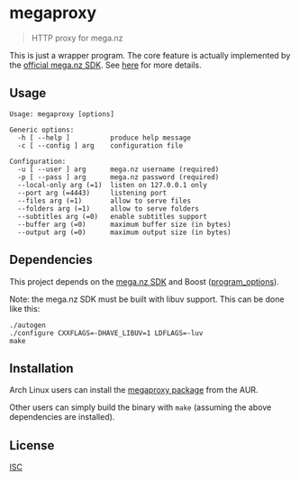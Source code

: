 # megaproxy

> HTTP proxy for mega.nz

This is just a wrapper program. The core feature is actually implemented by the [official mega.nz SDK](https://github.com/meganz/sdk).
See [here](https://github.com/meganz/sdk/blob/v3.0.0/include/megaapi.h#L8719) for more details.

## Usage

```
Usage: megaproxy [options]

Generic options:
  -h [ --help ]          produce help message
  -c [ --config ] arg    configuration file

Configuration:
  -u [ --user ] arg      mega.nz username (required)
  -p [ --pass ] arg      mega.nz password (required)
  --local-only arg (=1)  listen on 127.0.0.1 only
  --port arg (=4443)     listening port
  --files arg (=1)       allow to serve files
  --folders arg (=1)     allow to serve folders
  --subtitles arg (=0)   enable subtitles support
  --buffer arg (=0)      maximum buffer size (in bytes)
  --output arg (=0)      maximum output size (in bytes)
```

## Dependencies

This project depends on the [mega.nz SDK](https://github.com/meganz/sdk) and Boost ([program_options](https://github.com/boostorg/program_options)).

Note: the mega.nz SDK must be built with libuv support. This can be done like this:

```
./autogen
./configure CXXFLAGS=-DHAVE_LIBUV=1 LDFLAGS=-luv
make
```

## Installation

Arch Linux users can install the [megaproxy package](https://aur.archlinux.org/packages/megaproxy) from the AUR.

Other users can simply build the binary with `make` (assuming the above dependencies are installed).

## License

[ISC](https://github.com/connesc/megaproxy/blob/master/LICENSE)
